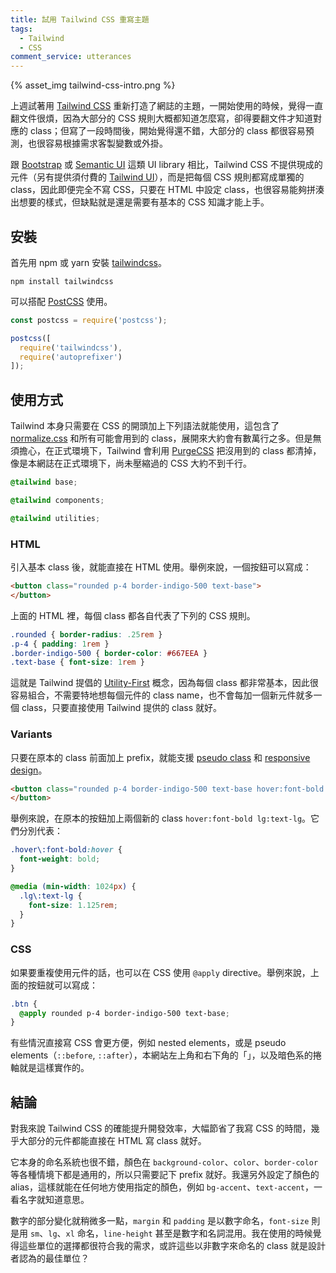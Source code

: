 ```yaml
---
title: 試用 Tailwind CSS 重寫主題
tags:
  - Tailwind
  - CSS
comment_service: utterances
---
```

{% asset_img tailwind-css-intro.png %}

上週試著用 [Tailwind CSS] 重新打造了網誌的主題，一開始使用的時候，覺得一直翻文件很煩，因為大部分的 CSS 規則大概都知道怎麼寫，卻得要翻文件才知道對應的 class；但寫了一段時間後，開始覺得還不錯，大部分的 class 都很容易預測，也很容易根據需求客製變數或外掛。

跟 [Bootstrap] 或 [Semantic UI] 這類 UI library 相比，Tailwind CSS 不提供現成的元件（另有提供須付費的 [Tailwind UI]），而是把每個 CSS 規則都寫成單獨的 class，因此即便完全不寫 CSS，只要在 HTML 中設定 class，也很容易能夠拼湊出想要的樣式，但缺點就是還是需要有基本的 CSS 知識才能上手。

<!-- more -->

## 安裝

首先用 npm 或 yarn 安裝 [tailwindcss](https://www.npmjs.com/package/tailwindcss)。

```shell
npm install tailwindcss
```

可以搭配 [PostCSS](https://postcss.org/) 使用。

```js
const postcss = require('postcss');

postcss([
  require('tailwindcss'),
  require('autoprefixer')
]);
```

## 使用方式

Tailwind 本身只需要在 CSS 的開頭加上下列語法就能使用，這包含了 [normalize.css] 和所有可能會用到的 class，展開來大約會有數萬行之多。但是無須擔心，在正式環境下，Tailwind 會利用 [PurgeCSS] 把沒用到的 class 都清掉，像是本網誌在正式環境下，尚未壓縮過的 CSS 大約不到千行。

```css
@tailwind base;

@tailwind components;

@tailwind utilities;
```

### HTML

引入基本 class 後，就能直接在 HTML 使用。舉例來說，一個按鈕可以寫成：

```html
<button class="rounded p-4 border-indigo-500 text-base">
</button>
```

上面的 HTML 裡，每個 class 都各自代表了下列的 CSS 規則。

```css
.rounded { border-radius: .25rem }
.p-4 { padding: 1rem }
.border-indigo-500 { border-color: #667EEA }
.text-base { font-size: 1rem }
```

這就是 Tailwind 提倡的 [Utility-First](https://tailwindcss.com/docs/utility-first) 概念，因為每個 class 都非常基本，因此很容易組合，不需要特地想每個元件的 class name，也不會每加一個新元件就多一個 class，只要直接使用 Tailwind 提供的 class 就好。

### Variants

只要在原本的 class 前面加上 prefix，就能支援 [pseudo class](https://tailwindcss.com/docs/pseudo-class-variants) 和 [responsive design](https://tailwindcss.com/docs/responsive-design)。

```html
<button class="rounded p-4 border-indigo-500 text-base hover:font-bold lg:text-lg">
</button>
```

舉例來說，在原本的按鈕加上兩個新的 class `hover:font-bold lg:text-lg`。它們分別代表：

```css
.hover\:font-bold:hover {
  font-weight: bold;
}

@media (min-width: 1024px) {
  .lg\:text-lg {
    font-size: 1.125rem;
  }
}
```

### CSS

如果要重複使用元件的話，也可以在 CSS 使用 `@apply` directive。舉例來說，上面的按鈕就可以寫成：

```css
.btn {
  @apply rounded p-4 border-indigo-500 text-base;
}
```

有些情況直接寫 CSS 會更方便，例如 nested elements，或是 pseudo elements（`::before`, `::after`），本網站左上角和右下角的「」，以及暗色系的捲軸就是這樣實作的。

## 結論

對我來說 Tailwind CSS 的確能提升開發效率，大幅節省了我寫 CSS 的時間，幾乎大部分的元件都能直接在 HTML 寫 class 就好。

它本身的命名系統也很不錯，顏色在 `background-color`、`color`、`border-color` 等各種情境下都是通用的，所以只需要記下 prefix 就好。我還另外設定了顏色的 alias，這樣就能在任何地方使用指定的顏色，例如 `bg-accent`、`text-accent`，一看名字就知道意思。

數字的部分變化就稍微多一點，`margin` 和 `padding` 是以數字命名，`font-size` 則是用 `sm`、`lg`、`xl` 命名，`line-height` 甚至是數字和名詞混用。我在使用的時候覺得這些單位的選擇都很符合我的需求，或許這些以非數字來命名的 class 就是設計者認為的最佳單位？

[Tailwind CSS]: https://tailwindcss.com/
[Bootstrap]: https://getbootstrap.com/
[Semantic UI]: https://semantic-ui.com/
[Tailwind UI]: https://tailwindui.com/
[normalize.css]: https://necolas.github.io/normalize.css/
[PurgeCSS]: https://purgecss.com/
